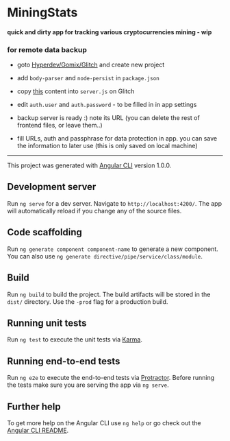# MiningStats

#### quick and dirty app for tracking various cryptocurrencies mining - wip

### for remote data backup

* goto [Hyperdev/Gomix/Glitch](https://glitch.com/edit/#!/new-project) and create new project

* add `body-parser` and `node-persist` in `package.json`

* copy [this](./backup-server.js) content into `server.js` on Glitch

* edit `auth.user` and `auth.password` - to be filled in in app settings

* backup server is ready :) note its URL (you can delete the rest of frontend files, or leave them..)

* fill URLs, auth and passphrase for data protection in app. you can save the information to later use (this is only saved on local machine)

---

This project was generated with [Angular CLI](https://github.com/angular/angular-cli) version 1.0.0.

## Development server

Run `ng serve` for a dev server. Navigate to `http://localhost:4200/`. The app will automatically reload if you change any of the source files.

## Code scaffolding

Run `ng generate component component-name` to generate a new component. You can also use `ng generate directive/pipe/service/class/module`.

## Build

Run `ng build` to build the project. The build artifacts will be stored in the `dist/` directory. Use the `-prod` flag for a production build.

## Running unit tests

Run `ng test` to execute the unit tests via [Karma](https://karma-runner.github.io).

## Running end-to-end tests

Run `ng e2e` to execute the end-to-end tests via [Protractor](http://www.protractortest.org/).
Before running the tests make sure you are serving the app via `ng serve`.

## Further help

To get more help on the Angular CLI use `ng help` or go check out the [Angular CLI README](https://github.com/angular/angular-cli/blob/master/README.md).

